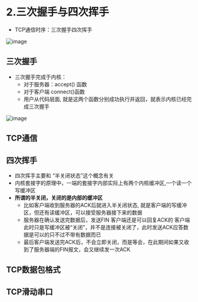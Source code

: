 # 2.三次握手与四次挥手  

* TCP通信时序：三次握手四次挥手  

![image](https://user-images.githubusercontent.com/58176267/176338673-0ca2e370-7865-456e-bdaf-1f4ffa3f73ff.png)  


## 三次握手  

* 三次握手完成于内核：
    * 对于服务器：accept() 函数    
    * 对于客户端 connect()函数  
    * 用户从代码层面, 就是这两个函数分别成功执行并返回，就表示内核已经完成三次握手  
    
![image](https://user-images.githubusercontent.com/58176267/176338730-571d7109-65eb-4781-9d48-90eb8ec6ffb8.png)  


## TCP通信  



## 四次挥手  

* 四次挥手主要和 “半关闭状态”这个概念有关  
* 内核套接字的原理中，一端的套接字内部实际上有两个内核缓冲区,一个读一个写缓冲区  
* **所谓的半关闭，关闭的是内部的缓冲区**  
    * 比如客户端收到服务器的ACK后就进入半关闭状态, 就是客户端的写缓冲区，但还有读缓冲区，可以接受服务器接下来的数据  
    * 服务器在确认发送完数据后，发送FIN  客户端还是可以回复ACK的   客户端此时只是写缓冲区被“关闭”，并不是连接被关闭了，此时发送ACK应答数据是可以的只不过不带有数据而已  
    * 最后客户端发送完ACK后，不会立即关闭，而是等会，在此期间如果又收到了服务器端的FIN报文，会又继续发一次ACK


## TCP数据包格式  

## TCP滑动串口  



